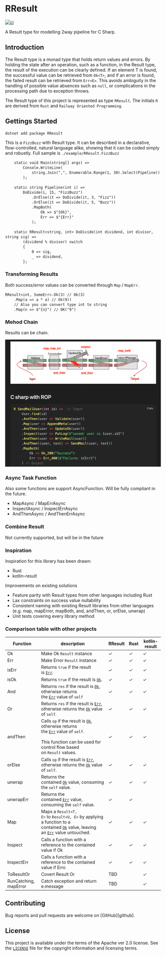 # RResult

[![ci](https://github.com/ko-haya/RResult/actions/workflows/main.yml/badge.svg)](https://github.com/ko-haya/RResult/actions/workflows/main.yml)

 A Result type for modelling 2way pipeline for C Sharp.

## Introduction

 The Result type is a monad type that holds return values and errors.
By holding the state after an operation, such as a function, in the Result type, the result of the execution can be clearly defined.
If an element T is found, the successful value can be retrieved from `Ok<T>`, and if an error is found, the failed result can be retrieved from `Err<E>`.
This avoids ambiguity in the handling of possible value absences such as `null`, or complications in the processing path due to exception throws.

The Result type of this project is represented as type `RResult`. The initials `R` are derived from `Rust` and `Railway Oriented Programming`.


## Gettings Started

```sh
dotnet add package RResult
```

This is a `FizzBuzz` with Result type.
It can be described in a declarative, flow-controlled, natural language alike, showing that it can be coded simply and robustly.
Full sample is `./example/RResult.FizzBuzz`

``` CSharp
    static void Main(string[] args) =>
        Console.WriteLine(
            string.Join(",", Enumerable.Range(1, 30).Select(Pipeline))
        );

    static string Pipeline(int i) =>
        DoDivide(i, 15, "FizzBuzz")
            .OrElse(it => DoDivide(it, 3, "Fizz"))
            .OrElse(it => DoDivide(it, 5, "Buzz"))
            .MapBoth(
                Ok => $"{Ok}",
                Err => $"{Err}"
            );

    static RResult<string, int> DoDivide(int dividend, int divisor, string sig) =>
        (dividend % divisor) switch
        {
            0 => sig,
            _ => dividend,
        };
```

### Transforming Results

Both success/error values can be converted through `Map` / `MapErr`.

``` CSharp
RResult<int, SomeErr>.Ok(3) // Ok(3)
    .Map(a => a * a) // Ok(9))
    // Also you can convert type int to string
    .Map(n => $"{n}") // OK("9")
```


### Mehod Chain

Results can be chain.

![image-of-rresult-concepts-and-codes](./docs/ROP_csharp.png)

### Async Task Function

Also some functions are support AsyncFunction.
Will be fully compliant in the future.

- MapAsync / MapErrAsync
- InspectAsync / InspectErrAsync
- AndThenAsync / AndThenErrAsync

### Combine Result

Not currently supported, but will be in the future

### Inspiration

Inspiration for this library has been drawn:

- Rust
- kotlin-result

Improvements on existing solutions

- Feature parity with Result types from other languages including Rust
- Lax constraints on success value nullability
- Consistent naming with existing Result libraries from other languages (e.g. map, mapError, mapBoth, and, andThen, or, orElse, unwrap)
- Unit tests covering every library method

### Comparison table with other projects

| Function              | description                                                                                                                                                                                                                                                                                                                                                              | RResult | Rust | kotlin-result |
| --------------------- | ------------------------------------------------------------------------------------------------------------------------------------------------------------------------------------------------------------------------------------------------------------------------------------------------------------------------------------------------------------------------ | ------- | ---- | ------------- |
| Ok                    | Make Ok `Result` instance                                                                                                                                                                                                                                                                                                                                                | ✓       | ✓    | ✓             |
| Err                   | Make Error `Result` instance                                                                                                                                                                                                                                                                                                                                             | ✓       | ✓    | ✓             |
| isErr                 | Returns `true` if the result is [`Err`](https://doc.rust-lang.org/std/result/enum.Result.html#variant.Err "variant std::result::Result::Err").                                                                                                                                                                                                                           | ✓       | ✓    | ✓             |
| isOk                  | Returns `true` if the result is [`Ok`](https://doc.rust-lang.org/std/result/enum.Result.html#variant.Ok "variant std::result::Result::Ok").                                                                                                                                                                                                                              | ✓       | ✓    | ✓             |
| And                   | Returns `res` if the result is [`Ok`](https://doc.rust-lang.org/std/result/enum.Result.html#variant.Ok "variant std::result::Result::Ok"), otherwise returns the [`Err`](https://doc.rust-lang.org/std/result/enum.Result.html#variant.Err "variant std::result::Result::Err") value of `self`                                                                           | ✓       | ✓    | ✓             |
| Or                    | Returns `res` if the result is [`Err`](https://doc.rust-lang.org/std/result/enum.Result.html#variant.Err "variant std::result::Result::Err"), otherwise returns the [`Ok`](https://doc.rust-lang.org/std/result/enum.Result.html#variant.Ok "variant std::result::Result::Ok") value of `self`.                                                                          | ✓       | ✓    | ✓             |
| andThen               | Calls `op` if the result is [`Ok`](https://doc.rust-lang.org/std/result/enum.Result.html#variant.Ok "variant std::result::Result::Ok"), otherwise returns the [`Err`](https://doc.rust-lang.org/std/result/enum.Result.html#variant.Err "variant std::result::Result::Err") value of `self`.<br><br>This function can be used for control flow based on `Result` values. | ✓       | ✓    | ✓             |
| orElse                | Calls `op` if the result is [`Err`](https://doc.rust-lang.org/std/result/enum.Result.html#variant.Err "variant std::result::Result::Err"), otherwise returns the [`Ok`](https://doc.rust-lang.org/std/result/enum.Result.html#variant.Ok "variant std::result::Result::Ok") value of `self`.                                                                             | ✓       | ✓    | ✓             |
| unwrap                | Returns the contained [`Ok`](https://doc.rust-lang.org/std/result/enum.Result.html#variant.Err "variant std::result::Result::Err") value, consuming the `self` value.                                                                                                                                                                                                    | ✓       | ✓    | ✓             |
| unwrapErr             | Returns the contained [`Err`](https://doc.rust-lang.org/std/result/enum.Result.html#variant.Err "variant std::result::Result::Err") value, consuming the `self` value.                                                                                                                                                                                                   | ✓       | ✓    |               |
| Map                   | Maps a `Result<T, E>` to `Result<U, E>` by applying a function to a contained [`Ok`](https://doc.rust-lang.org/std/result/enum.Result.html#variant.Ok "variant std::result::Result::Ok") value, leaving an [`Err`](https://doc.rust-lang.org/std/result/enum.Result.html#variant.Err "variant std::result::Result::Err") value untouched.                                | ✓       | ✓    | ✓             |
| Inspect               | Calls a function with a reference to the contained value if Ok                                                                                                                                                                                                                                                                                                           | ✓       | ✓    | ✓             |
| InspectErr            | Calls a function with a reference to the contained value if Erro                                                                                                                                                                                                                                                                                                         | ✓       | ✓    | ✓             |
| ToResultOr            | Covert Result Or                                                                                                                                                                                                                                                                                                                                                         | TBD     |      | ✓             |
| RunCatching, mapError | Catch exception and return e.message                                                                                                                                                                                                                                                                                                                                     | TBD     |      | ✓             |


## Contributing

Bug reports and pull requests are welcome on [GitHub][github].

## License

This project is available under the terms of the Apache ver 2.0 license. See the
[`LICENSE`](LICENSE) file for the copyright information and licensing terms.
